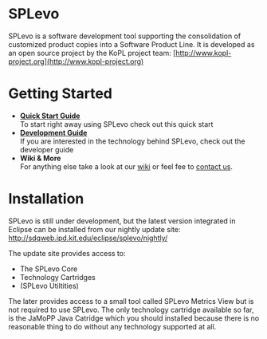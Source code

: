 
SPLevo
======

SPLevo is a software development tool supporting the consolidation of customized product copies into a Software Product Line.
It is developed as an open source project by the KoPL project team: [http://www.kopl-project.org](http://www.kopl-project.org)

Getting Started
===

* **[Quick Start Guide](https://github.com/kopl/SPLevo/wiki/Quick%20Start%20Guide)**  
To start right away using SPLevo check out this quick start
* **[Development Guide](https://github.com/kopl/SPLevo/wiki/Developer-Guide)**  
If you are interested in the technology behind SPLevo, check out the developer guide
* **Wiki & More**  
For anything else take a look at our [wiki](https://github.com/kopl/SPLevo/wiki) or feel fee to [contact us](http://www.kopl-project.org/).

Installation
====

SPLevo is still under development, but the latest version integrated in Eclipse can be installed from our nightly update site:<br>
http://sdqweb.ipd.kit.edu/eclipse/splevo/nightly/

The update site provides access to:

* The SPLevo Core
* Technology Cartridges
* (SPLevo Utiltities)

The later provides access to a small tool called SPLevo Metrics View but is not required to use SPLevo.
The only technology cartridge available so far, is the JaMoPP Java Catridge which you should installed because there is no reasonable thing to do without any technology supported at all.
